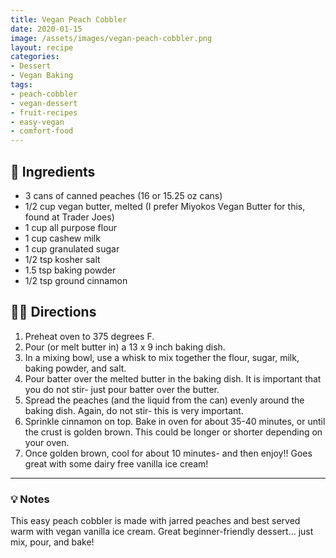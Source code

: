 ```yaml
---
title: Vegan Peach Cobbler
date: 2020-01-15
image: /assets/images/vegan-peach-cobbler.png
layout: recipe
categories:
- Dessert
- Vegan Baking
tags:
- peach-cobbler
- vegan-dessert
- fruit-recipes
- easy-vegan
- comfort-food
---
```


## 🧾 Ingredients

- 3 cans of canned peaches (16 or 15.25 oz cans)
- 1/2 cup vegan butter, melted (I prefer Miyokos Vegan Butter for this, found at Trader Joes)
- 1 cup all purpose flour
- 1 cup cashew milk
- 1 cup granulated sugar
- 1/2 tsp kosher salt
- 1.5 tsp baking powder
- 1/2 tsp ground cinnamon

## 👩‍🍳 Directions

1. Preheat oven to 375 degrees F.
2. Pour (or melt butter in) a 13 x 9 inch baking dish.
3. In a mixing bowl, use a whisk to mix together the flour, sugar, milk, baking powder, and salt.
4. Pour batter over the melted butter in the baking dish.  It is important that you do not stir- just pour batter over the butter.
5. Spread the peaches (and the liquid from the can) evenly around the baking dish. Again, do not stir- this is very important.
6. Sprinkle cinnamon on top. Bake in oven for about 35-40 minutes, or until the crust is golden brown. This could be longer or shorter depending on your oven. 
7. Once golden brown, cool for about 10 minutes- and then enjoy!! Goes great with some dairy free vanilla ice cream!


---

### 💡 Notes

This easy peach cobbler is made with jarred peaches and best served warm with vegan vanilla ice cream. Great beginner-friendly dessert... just mix, pour, and bake!


